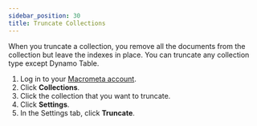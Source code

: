 ```yaml
---
sidebar_position: 30
title: Truncate Collections
---
```


When you truncate a collection, you remove all the documents from the collection but leave the indexes in place. You can truncate any collection type except Dynamo Table.

1. Log in to your [Macrometa account](https://auth.paas.macrometa.io/).
1. Click **Collections**.
1. Click the collection that you want to truncate.
1. Click **Settings**.
1. In the Settings tab, click **Truncate**.
